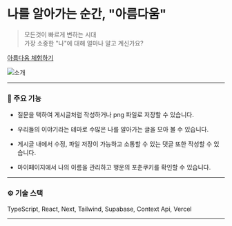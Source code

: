 # 나를 알아가는 순간, "아름다움"

> 모든것이 빠르게 변하는 시대<br>
> 가장 소중한 "나"에 대해 얼마나 알고 계신가요?

[아름다움 체험하기](https://beauty-neon.vercel.app/)

![소개](https://github.com/user-attachments/assets/f809ade9-47af-4813-b4f8-003598b998fa)

---

### 📗 주요 기능

- 질문을 택하여 게시글처럼 작성하거나 png 파일로 저장할 수 있습니다.

- 우리들의 이야기라는 테마로 수많은 나를 알아가는 글을 모아 볼 수 있습니다.
- 게시글 내에서 수정, 파일 저장이 가능하고 소통할 수 있는 댓글 또한 작성할 수 있습니다.
- 마이페이지에서 나의 이름을 관리하고 행운의 포춘쿠키를 확인할 수 있습니다.

---

### ⚙️ 기술 스택

TypeScript, React, Next, Tailwind, Supabase, Context Api, Vercel

---

>
